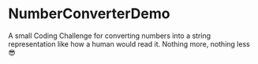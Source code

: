 # NumberConverterDemo
A small Coding Challenge for converting numbers into a string representation like how a human would read it. Nothing more, nothing less 😎
